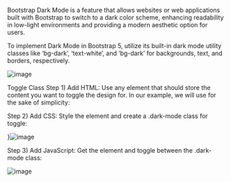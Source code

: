Bootstrap Dark Mode is a feature that allows websites or web applications built with Bootstrap to switch to a dark color scheme, enhancing readability in low-light environments and providing a modern aesthetic option for users.

To implement Dark Mode in Bootstrap 5, utilize its built-in dark mode utility classes like ‘bg-dark’, ‘text-white’, and ‘bg-dark’ for backgrounds, text, and borders, respectively.


![image](https://github.com/user-attachments/assets/5320a796-fdfa-4e99-8cd4-669722ecfabb)


Toggle Class
Step 1) Add HTML:
Use any element that should store the content you want to toggle the design for. In our example, we will use <body> for the sake of simplicity:

Step 2) Add CSS:
Style the <body> element and create a .dark-mode class for toggle:

}![image](https://github.com/user-attachments/assets/c5b2f71e-add9-41f0-b7a0-073acb30d82c)



Step 3) Add JavaScript:
Get the <body> element and toggle between the .dark-mode class:

![image](https://github.com/user-attachments/assets/c08f5014-fdc6-4c33-9982-b392d546e155)
